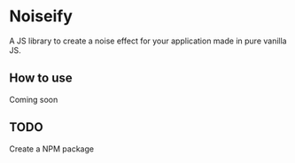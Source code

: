# Noiseify
A JS library to create a noise effect for your application made in pure vanilla JS.

## How to use
Coming soon

## TODO
Create a NPM package
